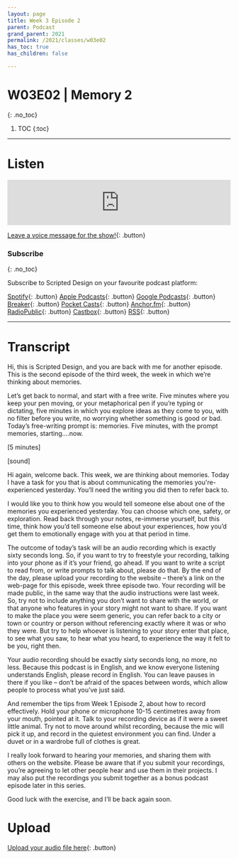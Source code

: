 ```yaml
---
layout: page
title: Week 3 Episode 2
parent: Podcast
grand_parent: 2021
permalink: /2021/classes/w03e02
has_toc: true
has_children: false

---
```


# W03E02 | Memory 2
{: .no_toc}

1. TOC
{:toc}


---

# Listen

<iframe src="https://anchor.fm/scripteddesign/embed/episodes/S02-W03-E02-Scripted-Design--Week-3-Episode-2-e18qvcp" height="102px" width="100%" frameborder="0" scrolling="no"></iframe>

<br>

[Leave a voice message for the show!](https://anchor.fm/scripteddesign/message){: .button}

### Subscribe
{: .no_toc}

Subscribe to Scripted Design on your favourite podcast platform:

[Spotify](https://open.spotify.com/show/3sYD3KyPJXnIHUY2m2uFcy){: .button} [Apple Podcasts](https://podcasts.apple.com/nl/podcast/scripted-design/id1533696064?l=en){: .button} [Google Podcasts](https://www.google.com/podcasts?feed=aHR0cHM6Ly9hbmNob3IuZm0vcy8zN2QzMjZjNC9wb2RjYXN0L3Jzcw==){: .button} [Breaker](https://breaker.audio/scripted-design){: .button} [Pocket Casts](https://pca.st/h40ivs5f){: .button} [Anchor.fm](https://anchor.fm/scripteddesign){: .button} [RadioPublic](https://radiopublic.com/scripted-design-WaxpdP){: .button} [Castbox](https://castbox.fm/channel/Scripted-Design-id3371338){: .button} [RSS](https://anchor.fm/s/37d326c4/podcast/rss){: .button}

---

# Transcript

Hi, this is Scripted Design, and you are back with me for another episode. This is the second episode of the third week, the week in which we’re thinking about memories.

Let’s get back to normal, and start with a free write. Five minutes where you keep your pen moving, or your metaphorical pen if you’re typing or dictating, five minutes in which you explore ideas as they come to you, with no filter before you write, no worrying whether something is good or bad. Today’s free-writing prompt is: memories. Five minutes, with the prompt memories, starting….now.

[5 minutes]

[sound]

Hi again, welcome back. This week, we are thinking about memories. Today I have a task for you that is about communicating the memories you're-experienced yesterday. You’ll need the writing you did then to refer back to.

I would like you to think how you would tell someone else about one of the memories you experienced yesterday. You can choose which one, safety, or exploration. Read back through your notes, re-immerse yourself, but this time, think how you’d tell someone else about your experiences, how you’d get them to emotionally engage with you at that period in time.

The outcome of today’s task will be an audio recording which is exactly sixty seconds long. So, if you want to try to freestyle your recording, talking into your phone as if it’s your friend, go ahead. If you want to write a script to read from, or write prompts to talk about, please do that. By the end of the day, please upload your recording to the website – there’s a link on the web-page for this episode, week three episode two. Your recording will be made public, in the same way that the audio instructions were last week. So, try not to include anything you don’t want to share with the world, or that anyone who features in your story might not want to share. If you want to make the place you were seem generic, you can refer back to a city or town or country or person without referencing exactly where it was or who they were. But try to help whoever is listening to your story enter that place, to see what you saw, to hear what you heard, to experience the way it felt to be you, right then.

Your audio recording should be exactly sixty seconds long, no more, no less. Because this podcast is in English, and we know everyone listening understands English, please record in English. You can leave pauses in there if you like – don’t be afraid of the spaces between words, which allow people to process what you’ve just said.

And remember the tips from Week 1 Episode 2, about how to record effectively. Hold your phone or microphone 10-15 centimetres away from your mouth, pointed at it. Talk to your recording device as if it were a sweet little animal. Try not to move around whilst recording, because the mic will pick it up, and record in the quietest environment you can find. Under a duvet or in a wardrobe full of clothes is great.

I really look forward to hearing your memories, and sharing them with others on the website. Please be aware that if you submit your recordings, you’re agreeing to let other people hear and use them in their projects. I may also put the recordings you submit together as a bonus podcast episode later in this series.

Good luck with the exercise, and I’ll be back again soon.


# Upload

[Upload your audio file here](https://forms.gle/s3V759n9cBz765fT6){: .button}
